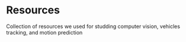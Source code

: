 # Resources
Collection of resources we used for studding computer vision, vehicles tracking, and motion prediction   

